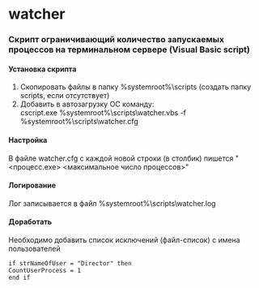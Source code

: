 # watcher
### Скрипт ограничивающий количество запускаемых процессов на терминальном сервере (Visual Basic script)

#### Установка скрипта
1. Скопировать файлы в папку %systemroot%\scripts (создать папку scripts, если отсутствует)  
2. Добавить в автозагрузку ОС команду:  
cscript.exe %systemroot%\scripts\watcher.vbs -f %systemroot%\scripts\watcher.cfg  

#### Настройка
В файле watcher.cfg с каждой новой строки (в столбик) пишется "<процесс.exe> <максимальное число процессов>"  

#### Логирование
Лог записывается в файл %systemroot%\scripts\watcher.log  


#### Доработать
Необходимо добавить список исключений (файл-список) с имена пользователей  
```
if strNameOfUser = "Director" then
CountUserProcess = 1
end if
```

